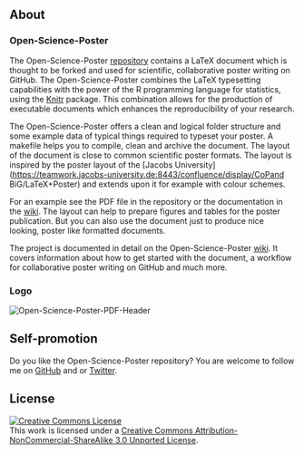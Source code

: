 ## About

### Open-Science-Poster 

The Open-Science-Poster
[repository](https://github.com/cpfaff/Open-Science-Poster) contains a LaTeX
document which is thought to be forked and used for scientific, collaborative
poster writing on GitHub. The Open-Science-Poster combines the LaTeX typesetting
capabilities with the power of the R programming language for statistics, using
the [Knitr](http://yihui.name/knitr/) package. This combination allows for the
production of executable documents which enhances the reproducibility of your
research.

The Open-Science-Poster offers a clean and logical folder structure and
some example data of typical things required to typeset your poster.
A makefile helps you to compile, clean and archive the document.
The layout of the document is close to common scientific poster
formats. The layout is inspired by the poster layout of the [Jacobs
University](https://teamwork.jacobs-university.de:8443/confluence/display/CoPand
BiG/LaTeX+Poster) and extends upon it for example with colour schemes.



For an example see the PDF file in the repository or the documentation in the
[wiki](https://github.com/cpfaff/Open-Science-Poster/wiki). The layout can help
to prepare figures and tables for the poster publication. But you can also use
the document just to produce nice looking, poster like formatted documents.

The project is documented in detail on the Open-Science-Poster
[wiki](https://github.com/cpfaff/Open-Science-Poster/wiki). It covers
information about how to get started with the document, a workflow for
collaborative poster writing on GitHub and much more.

### Logo

![Open-Science-Poster-PDF-Header](https://dl.dropbox.com/u/844606/Open-Science-Poster-Documentation/open_science_posters_logo_long.png)

## Self-promotion

Do you like the Open-Science-Poster repository? You are welcome
to follow me on [GitHub](https://github.com/cpfaff) and or
[Twitter](http://twitter.com/ctpfaff).

## License

<a rel="license" href="http://creativecommons.org/licenses/by-nc-sa/3.0/"><img alt="Creative Commons License" style="border-width:0" src="http://i.creativecommons.org/l/by-nc-sa/3.0/88x31.png" /></a><br />This work is licensed under a <a rel="license" href="http://creativecommons.org/licenses/by-nc-sa/3.0/">Creative Commons Attribution-NonCommercial-ShareAlike 3.0 Unported License</a>.
